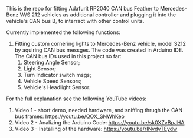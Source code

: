 This is the repo for fitting Adafurit RP2040 CAN bus Feather to Mercedes-Benz W/S 212 vehicles as additional controller and plugging it into the vehicle's CAN bus B, to interract with other control units.

Currently implemented the following functions:
  1. Fitting custom cornering lights to Mercedes-Benz vehicle, model S212 by aquiring CAN bus messges. The code was created in Arduino IDE. The CAN bus IDs used in this project so far:
     1. Steering Angle Sensor;
     2. Light Sensor;
     3. Turn Indicator switch msgs;
     4. Vehicle Speed Sensors;
     5. Vehicle's Headlight Sensor.

For the full explanation see the following YouTube videos:
1. Video 1 - short demo, needed hardware, and sniffing thrugh the CAN bus frames: https://youtu.be/QOX_SNWhKeo
2. Video 2 - Analizing the Arduino Code: https://youtu.be/sk0XZvBpJHA
3. Video 3 - Installing of the hardware: https://youtu.be/rINvdyTEydw
